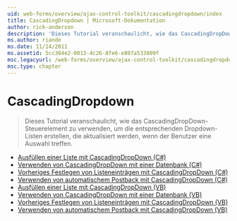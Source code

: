 ```yaml
---
uid: web-forms/overview/ajax-control-toolkit/cascadingdropdown/index
title: CascadingDropdown | Microsoft-Dokumentation
author: rick-anderson
description: 'Dieses Tutorial veranschaulicht, wie das CascadingDropDown-Steuerelement zu verwenden, um die entsprechenden Dropdown-Listen erstellen, die aktualisiert werden, wenn der Benutzer eine Auswahl treffen.'
ms.author: riande
ms.date: 11/14/2011
ms.assetid: 5cc304e2-0013-4c26-8fe6-e897a533809f
msc.legacyurl: /web-forms/overview/ajax-control-toolkit/cascadingdropdown
msc.type: chapter
---
```

<a name="cascadingdropdown"></a>CascadingDropdown
====================
> Dieses Tutorial veranschaulicht, wie das CascadingDropDown-Steuerelement zu verwenden, um die entsprechenden Dropdown-Listen erstellen, die aktualisiert werden, wenn der Benutzer eine Auswahl treffen.


- [Ausfüllen einer Liste mit CascadingDropDown (C#)](filling-a-list-using-cascadingdropdown-cs.md)
- [Verwenden von CascadingDropDown mit einer Datenbank (C#)](using-cascadingdropdown-with-a-database-cs.md)
- [Vorheriges Festlegen von Listeneinträgen mit CascadingDropDown (C#)](presetting-list-entries-with-cascadingdropdown-cs.md)
- [Verwenden von automatischem Postback mit CascadingDropDown (C#)](using-auto-postback-with-cascadingdropdown-cs.md)
- [Ausfüllen einer Liste mit CascadingDropDown (VB)](filling-a-list-using-cascadingdropdown-vb.md)
- [Verwenden von CascadingDropDown mit einer Datenbank (VB)](using-cascadingdropdown-with-a-database-vb.md)
- [Vorheriges Festlegen von Listeneinträgen mit CascadingDropDown (VB)](presetting-list-entries-with-cascadingdropdown-vb.md)
- [Verwenden von automatischem Postback mit CascadingDropDown (VB)](using-auto-postback-with-cascadingdropdown-vb.md)

